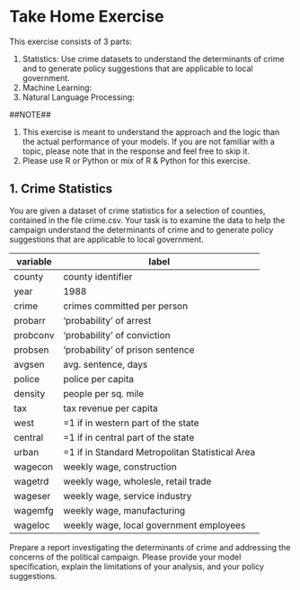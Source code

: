 # Take Home Exercise 

This exercise consists of 3 parts:
1. Statistics: Use crime datasets to understand the determinants of crime and to generate policy suggestions that are applicable to local government.
2. Machine Learning:
3. Natural Language Processing:

##NOTE## 
1. This exercise is meant to understand the approach and the logic than the actual performance of your models.  If you are not familiar with a topic, please note that in the response and feel free to skip it. 
2. Please use R or Python or mix of R & Python for this exercise.



## 1. Crime Statistics 

You are given a dataset of crime statistics for a selection of counties, contained in the file crime.csv.
Your task is to examine the data to help the campaign understand the determinants of crime and to generate policy suggestions that are applicable to local government.

|variable | label  |
|----------|--------|
|county|county identifier|
|year|1988|
|crime|crimes committed per person|
|probarr |‘probability’ of arrest|
|probconv |‘probability’ of conviction|
|probsen |‘probability’ of prison sentence|
|avgsen|avg. sentence, days|
|police|police per capita|
|density |people per sq. mile|
|tax|tax revenue per capita|
|west|=1 if in western part of the state|
|central |=1 if in central part of the state|
|urban |=1 if in Standard Metropolitan Statistical Area| 
|wagecon |weekly wage, construction|
|wagetrd |weekly wage, wholesle, retail trade|
|wageser |weekly wage, service industry|
|wagemfg |weekly wage, manufacturing|
|wageloc |weekly wage, local government employees|

Prepare a report investigating the determinants of crime and addressing the concerns of the political campaign.  Please provide your model specification, explain the limitations of your analysis, and your policy suggestions. 


